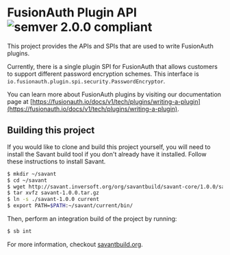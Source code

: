 # FusionAuth Plugin API ![semver 2.0.0 compliant](http://img.shields.io/badge/semver-2.0.0-brightgreen.svg?style=flat-square)

This project provides the APIs and SPIs that are used to write FusionAuth plugins.

Currently, there is a single plugin SPI for FusionAuth that allows customers to support different password encryption schemes. This interface is `io.fusionauth.plugin.spi.security.PasswordEncryptor`.

You can learn more about FusionAuth plugins by visiting our documentation page at [https://fusionauth.io/docs/v1/tech/plugins/writing-a-plugin](https://fusionauth.io/docs/v1/tech/plugins/writing-a-plugin).

## Building this project

If you would like to clone and build this project yourself, you will need to install the Savant build tool if you don't already have it installed. Follow these instructions to install Savant.

```bash
$ mkdir ~/savant
$ cd ~/savant
$ wget http://savant.inversoft.org/org/savantbuild/savant-core/1.0.0/savant-1.0.0.tar.gz
$ tar xvfz savant-1.0.0.tar.gz
$ ln -s ./savant-1.0.0 current
$ export PATH=$PATH:~/savant/current/bin/
```

Then, perform an integration build of the project by running:

```bash
$ sb int
```

For more information, checkout [savantbuild.org](http://savantbuild.org/).

